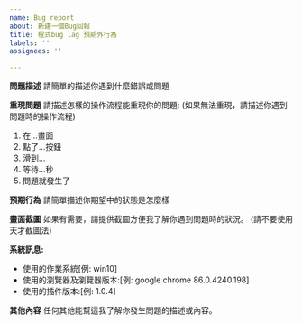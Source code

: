 ```yaml
---
name: Bug report
about: 新建一個Bug回報
title: 程式bug lag 預期外行為
labels: ''
assignees: ''

---
```


**問題描述**
請簡單的描述你遇到什麼錯誤或問題

**重現問題**
請描述怎樣的操作流程能重現你的問題:
(如果無法重現，請描述你遇到問題時的操作流程)
1. 在...畫面
2. 點了...按鈕
3. 滑到...
4. 等待...秒
5. 問題就發生了

**預期行為**
請簡單描述你期望中的狀態是怎麼樣

**畫面截圖**
如果有需要，請提供截圖方便我了解你遇到問題時的狀況。
(請不要使用天才截圖法)

**系統訊息:**
 - 使用的作業系統[例: win10]
 - 使用的瀏覽器及瀏覽器版本:[例: google chrome 86.0.4240.198]
 - 使用的插件版本:[例: 1.0.4]


**其他內容**
任何其他能幫這我了解你發生問題的描述或內容。
